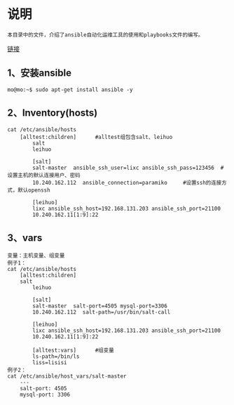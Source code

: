 说明
===
	本目录中的文件，介绍了ansible自动化运维工具的使用和playbooks文件的编写。
	
[链接](http://lixcto.blog.51cto.com/4834175/1431659 "参考文档URL")
	
1、安装ansible
---
	mo@mo:~$ sudo apt-get install ansible -y

2、Inventory(hosts)
---	
	cat /etc/ansible/hosts 
		[alltest:children]		#alltest组包含salt、leihuo
	        salt
	        leihuo
	     
	        [salt]
	        salt-master  ansible_ssh_user=lixc ansible_ssh_pass=123456 	#设置主机的默认连接用户、密码
	        10.240.162.112  ansible_connection=paramiko 	#设置ssh的连接方式，默认openssh
	     
	     	[leihuo]
	        lixc ansible_ssh_host=192.168.131.203 ansible_ssh_port=21100 
	        10.240.162.11[1:9]:22
	     
3、vars
---
	变量：主机变量、组变量
	例子1：	
	cat /etc/ansible/hosts 
		[alltest:children]
		salt
	        leihuo
	    
	        [salt]
	        salt-master  salt-port=4505 mysql-port=3306
	        10.240.162.112  salt-path=/usr/bin/salt-call
	     
	        [leihuo]
	        lixc ansible_ssh_host=192.168.131.203 ansible_ssh_port=21100 
	        10.240.162.11[1:9]:22
	     
	        [alltest:vars]		#组变量
	        ls-path=/bin/ls
	    	liss=lisisi
	例子2：	
	cat /etc/ansible/host_vars/salt-master
		---
		salt-port: 4505
		mysql-port: 3306
